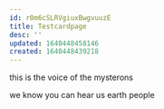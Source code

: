 ```yaml
---
id: r0m6cSLRVgiuxBwgvuuzE
title: Testcardpage
desc: ''
updated: 1640448458146
created: 1640448439218
---
```

this is the voice of the mysterons

we know you can hear us earth people
